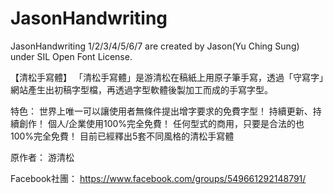# JasonHandwriting
JasonHandwriting 1/2/3/4/5/6/7 are created by Jason(Yu Ching Sung) under SIL Open Font License.

【清松手寫體】
「清松手寫體」是游清松在稿紙上用原子筆手寫，透過「守寫字」網站產生出初稿字型檔，再透過字型軟體後製加工而成的手寫字型。

特色：
世界上唯一可以讓使用者無條件提出增字要求的免費字型！
持續更新、持續創作！
個人/企業使用100%完全免費！
任何型式的商用，只要是合法的也100%完全免費！
目前已經釋出5套不同風格的清松手寫體

原作者：
游清松

Facebook社團：
https://www.facebook.com/groups/549661292148791/

